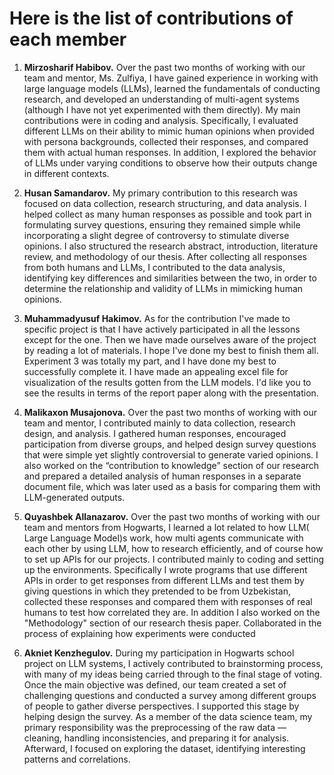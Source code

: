 # Here is the list of contributions of each member

1. **Mirzosharif Habibov.**
Over the past two months of working with our team and mentor, Ms. Zulfiya, I have gained experience in working with large language models (LLMs), learned the fundamentals of conducting research, and developed an understanding of multi-agent systems (although I have not yet experimented with them directly). My main contributions were in coding and analysis. Specifically, I evaluated different LLMs on their ability to mimic human opinions when provided with persona backgrounds, collected their responses, and compared them with actual human responses. In addition, I explored the behavior of LLMs under varying conditions to observe how their outputs change in different contexts.

2. **Husan Samandarov.**
My primary contribution to this research was focused on data collection, research structuring, and data analysis. I helped collect as many human responses as possible and took part in formulating survey questions, ensuring they remained simple while incorporating a slight degree of controversy to stimulate diverse opinions. I also structured the research abstract, introduction, literature review, and methodology of our thesis. After collecting all responses from both humans and LLMs, I contributed to the data analysis, identifying key differences and similarities between the two, in order to determine the relationship and validity of LLMs in mimicking human opinions.

3. **Muhammadyusuf Hakimov.**
As for the contribution I've made to specific project is that I have actively participated in all the lessons except for the one. Then we have made ourselves aware of the project by reading a lot of materials. I hope I've done my best to finish them all. Experiment 3 was totally my part, and I have done my best to successfully complete it. I have made an appealing excel file for visualization of the results gotten from the LLM models. I'd like you to see the results in terms of the report paper along with the presentation.

4. **Malikaxon Musajonova.**
Over the past two months of working with our team and mentor, I contributed mainly to data collection, research design, and analysis. I gathered human responses, encouraged participation from diverse groups, and helped design survey questions that were simple yet slightly controversial to generate varied opinions. I also worked on the “contribution to knowledge” section of our research and prepared a detailed analysis of human responses in a separate document file, which was later used as a basis for comparing them with LLM-generated outputs.
   
6. **Quyashbek Allanazarov.**
Over the past two months of working with our team and mentors from Hogwarts, I learned a lot related to how LLM( Large Language Model)s work, how multi agents communicate with each other by using LLM, how to research efficiently, and of course how to set up APIs for our projects. I contributed mainly to coding and setting up the environments. Specifically I wrote programs that use different APIs in order to get responses from different LLMs and test them by giving questions in which they pretended to be from Uzbekistan, collected these responses and compared them with responses of real humans to test how correlated they are. In addition I also worked on the "Methodology" section of our research thesis paper. Collaborated in the process of explaining how experiments were conducted

8. **Akniet Kenzhegulov.**
During my participation in Hogwarts school project on LLM systems, I actively contributed to brainstorming process, with many of my ideas being carried through to the final stage of voting. Once the main objective was defined, our team created a set of challenging questions and conducted a survey among different groups of people to gather diverse perspectives. I supported this stage by helping design the survey. As a member of the data science team, my primary responsibility was the preprocessing of the raw data — cleaning, handling inconsistencies, and preparing it for analysis. Afterward, I focused on exploring the dataset, identifying interesting patterns and correlations.
